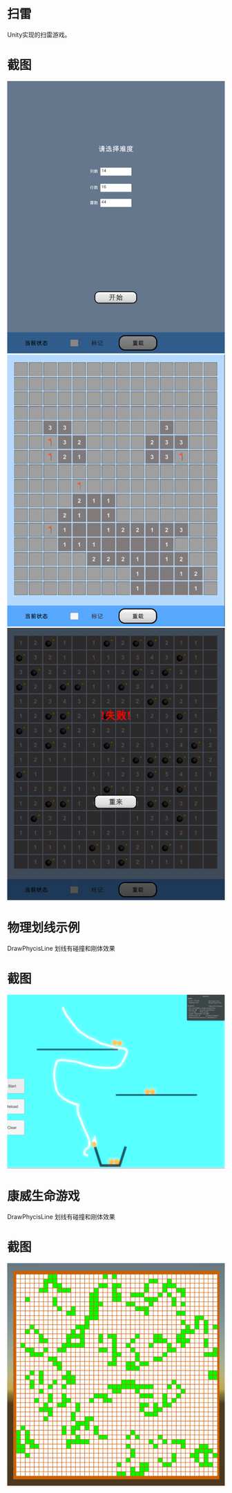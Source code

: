 
# 扫雷

Unity实现的扫雷游戏。


# 截图
![Image text](https://github.com/corle-bell/MineSweeping/blob/main/Screenshoot/pic0.png)
![Image text](https://github.com/corle-bell/MineSweeping/blob/main/Screenshoot/pic1.png)
![Image text](https://github.com/corle-bell/MineSweeping/blob/main/Screenshoot/pic2.png)

# 物理划线示例

DrawPhycisLine
划线有碰撞和刚体效果


# 截图
![Image text](https://github.com/corle-bell/MineSweeping/blob/main/Screenshoot/draw_line.png)

# 康威生命游戏

DrawPhycisLine
划线有碰撞和刚体效果


# 截图
![Image text](https://github.com/corle-bell/MineSweeping/blob/main/Screenshoot/life_game.png)

